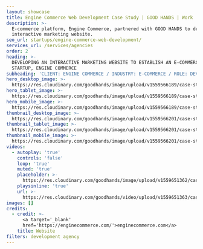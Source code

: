 ```yaml
---
layout: showcase
title: Engine Commerce Web Development Case Study | GOOD HANDS | Work
description: >-
  E-commerce platform, Engine Commerce, partnered with GOOD HANDS to develop an
  interactive marketing website.
seo_url: startups/engine-commerce-web-development/
services_url: /services/agencies
order: 2
heading: >-
  DEVELOPING AN INTERACTIVE MARKETING WEBSITE TO ESTABLISH AN E-COMMERCE
  STARTUP, ENGINE COMMERCE
subheading: 'CLIENT: ENGINE COMMERCE / INDUSTRY: E-COMMERCE / ROLE: DEVELOPMENT'
hero_desktop_image: >-
  https://res.cloudinary.com/goodhands/image/upload/v1559566189/case-studies/engine-commerce/case-study-engine-commerce-1280px_bgykn3.jpg
hero_tablet_image: >-
  https://res.cloudinary.com/goodhands/image/upload/v1559566189/case-studies/engine-commerce/case-study-engine-commerce-768px_dj2kgn.jpg
hero_mobile_image: >-
  https://res.cloudinary.com/goodhands/image/upload/v1559566189/case-studies/engine-commerce/case-study-engine-commerce-360px_ti2v1b.jpg
thumbnail_desktop_image: >-
  https://res.cloudinary.com/goodhands/image/upload/v1559566201/case-studies/engine-commerce/engine-commerce-thumbnail-1280px_gudafi.jpg
thumbnail_tablet_image: >-
  https://res.cloudinary.com/goodhands/image/upload/v1559566201/case-studies/engine-commerce/engine-commerce-thumbnail-768px_qlexkf.jpg
thumbnail_mobile_image: >-
  https://res.cloudinary.com/goodhands/image/upload/v1559566201/case-studies/engine-commerce/engine-commerce-thumbnail-360px_fa94zb.jpg
videos:
  - autoplay: 'true'
    controls: 'false'
    loop: 'true'
    muted: 'true'
    placeholder: >-
      https://res.cloudinary.com/goodhands/image/upload/v1559651362/case-studies/engine-commerce/case-study-engine-commerce-01_m4xven.jpg
    playsinline: 'true'
    url: >-
      https://res.cloudinary.com/goodhands/video/upload/v1559651363/case-studies/engine-commerce/case-study-engine-commerce-01_e2mntc.mp4
images: []
credits:
  - credit: >-
      <a target='_blank'
      href='https://enginecommerce.com/'>enginecommerce.com</a>
    title: Website
filters: development agency
---
```


